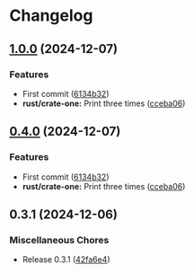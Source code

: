 # Changelog

## [1.0.0](https://github.com/lzt1008/release-test/compare/rust-crate-one-v0.4.0...rust-crate-one-v1.0.0) (2024-12-07)


### Features

* First commit ([6134b32](https://github.com/lzt1008/release-test/commit/6134b32b1122f9e660e3abf46fa84980b5e1853e))
* **rust/crate-one:** Print three times ([cceba06](https://github.com/lzt1008/release-test/commit/cceba0682dd7eb8885208cd55208fad1d4c3c4ba))

## [0.4.0](https://github.com/lzt1008/release-test/compare/pkgOne-v0.3.1...pkgOne-v0.4.0) (2024-12-07)


### Features

* First commit ([6134b32](https://github.com/lzt1008/release-test/commit/6134b32b1122f9e660e3abf46fa84980b5e1853e))
* **rust/crate-one:** Print three times ([cceba06](https://github.com/lzt1008/release-test/commit/cceba0682dd7eb8885208cd55208fad1d4c3c4ba))

## 0.3.1 (2024-12-06)


### Miscellaneous Chores

* Release 0.3.1 ([42fa6e4](https://github.com/lzt1008/release-test/commit/42fa6e4e16a2aa5001f979ad9e7c979a8f0d970d))
